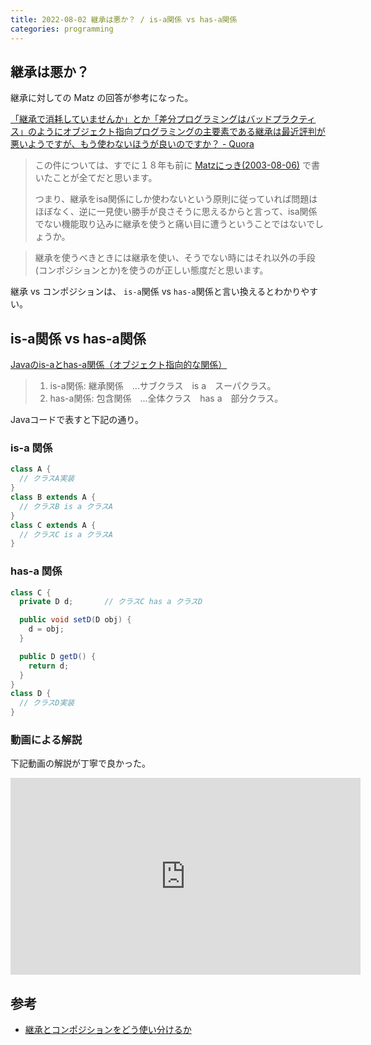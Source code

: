 ```yaml
---
title: 2022-08-02 継承は悪か？ / is-a関係 vs has-a関係
categories: programming
---
```


## 継承は悪か？

継承に対しての Matz の回答が参考になった。

[「継承で消耗していませんか」とか「差分プログラミングはバッドプラクティス」のようにオブジェクト指向プログラミングの主要素である継承は最近評判が悪いようですが、もう使わないほうが良いのですか？ - Quora](https://jp.quora.com/%E7%B6%99%E6%89%BF%E3%81%A7%E6%B6%88%E8%80%97%E3%81%97%E3%81%A6%E3%81%84%E3%81%BE%E3%81%9B%E3%82%93%E3%81%8B-%E3%81%A8%E3%81%8B-%E5%B7%AE%E5%88%86%E3%83%97%E3%83%AD%E3%82%B0%E3%83%A9%E3%83%9F%E3%83%B3%E3%82%B0)

> この件については、すでに１８年も前に [Matzにっき(2003-08-06)](https://matz.rubyist.net/20030806.html#p01) で書いたことが全てだと思います。
>
> つまり、継承をisa関係にしか使わないという原則に従っていれば問題はほぼなく、逆に一見使い勝手が良さそうに思えるからと言って、isa関係でない機能取り込みに継承を使うと痛い目に遭うということではないでしょうか。

> 継承を使うべきときには継承を使い、そうでない時にはそれ以外の手段(コンポジションとか)を使うのが正しい態度だと思います。

継承 vs コンポジションは、 `is-a`関係 vs `has-a`関係と言い換えるとわかりやすい。

## is-a関係 vs has-a関係

[Javaのis-aとhas-a関係（オブジェクト指向的な関係）](https://www.zealseeds.com/Lang/LangJava/BasicGrammar/RelationOfIs-aOrHas-a/index.html)

> 1. is-a関係: 継承関係　…サブクラス　is a　スーパクラス。
> 2. has-a関係: 包含関係　…全体クラス　has a　部分クラス。

Javaコードで表すと下記の通り。

### is-a 関係

```java
class A {
  // クラスA実装
}
class B extends A {
  // クラスB is a クラスA
}
class C extends A {
  // クラスC is a クラスA
}
```

### has-a 関係

```java
class C {
  private D d;       // クラスC has a クラスD

  public void setD(D obj) {
    d = obj;
  }

  public D getD() {
    return d;
  }
}
class D {
  // クラスD実装
}
```

### 動画による解説

下記動画の解説が丁寧で良かった。

<iframe width="560" height="315" src="https://www.youtube-nocookie.com/embed/A8854NYDTdo" title="YouTube video player" frameborder="0" allow="accelerometer; autoplay; clipboard-write; encrypted-media; gyroscope; picture-in-picture" allowfullscreen></iframe>

## 参考

- [継承とコンポジションをどう使い分けるか](https://4geek.net/difference-between-inheritance-and-composition/)
